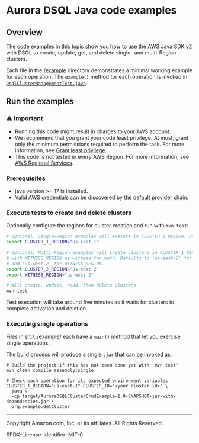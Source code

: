# Aurora DSQL Java code examples

## Overview

The code examples in this topic show you how to use the AWS Java SDK v2 with DSQL
to create, update, get, and delete single- and multi-Region clusters.

Each file in the [/example](src/main/java/org/example) directory demonstrates a minimal
working example for each operation. The `example()` method for each operation is invoked
in [`DsqlClusterManagementTest.java`](src/test/java/org/example/DsqlClusterManagementTest.java).

## Run the examples

### ⚠️ Important

- Running this code might result in charges to your AWS account.
- We recommend that you grant your code least privilege. At most, grant only the
  minimum permissions required to perform the task. For more information, see
  [Grant least privilege](https://docs.aws.amazon.com/IAM/latest/UserGuide/best-practices.html#grant-least-privilege).
- This code is not tested in every AWS Region. For more information, see
  [AWS Regional Services](https://aws.amazon.com/about-aws/global-infrastructure/regional-product-services).

### Prerequisites

- java version >= 17 is installed.
- Valid AWS credentials can be discovered by the [default provider chain](https://docs.aws.amazon.com/sdk-for-java/latest/developer-guide/credentials-chain.html).

### Execute tests to create and delete clusters

Optionally configure the regions for cluster creation and run with `mvn test`:

```sh
# Optional: Single-Region examples will execute in CLUSTER_1_REGION. Defaults to 'us-east-1'.
export CLUSTER_1_REGION="us-east-1"

# Optional: Multi-Region examples will create clusters in CLUSTER_1_REGION and CLUSTER_2_REGION
# with WITNESS_REGION as witness for both. Defaults to 'us-east-2' for CLUSTER_2_REGION
# and 'us-west-2' for WITNESS_REGION.
export CLUSTER_2_REGION="us-east-2"
export WITNESS_REGION="us-west-2"

# Will create, update, read, then delete clusters
mvn test
```

Test execution will take around five minutes as it waits for clusters to complete activation and deletion.

### Executing single operations

Files in [src/../example/](src/main/java/org/example) each have a `main()` method that let you exercise single operations.

The build process will produce a single `.jar` that can be invoked as:

```shell
# Build the project if this has not been done yet with 'mvn test'
mvn clean compile assembly:single

# Check each operation for its expected environment variables
CLUSTER_1_REGION="us-east-1" CLUSTER_ID="<your cluster id>" \
  java \
  -cp target/AuroraDSQLClusterCrudExample-1.0-SNAPSHOT-jar-with-dependencies.jar \
  org.example.GetCluster
```

---

Copyright Amazon.com, Inc. or its affiliates. All Rights Reserved.

SPDX-License-Identifier: MIT-0
